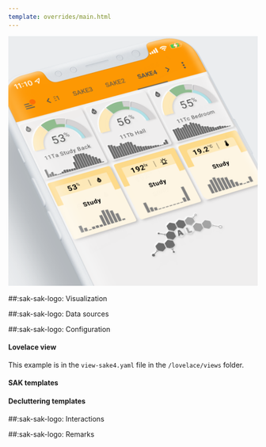 ```yaml
---
template: overrides/main.html
---
```


[![SAK Example]][SAK Example]

  [SAK Example]: ../assets/screenshots/sak-example-4.png
  
##:sak-sak-logo: Visualization

##:sak-sak-logo: Data sources

##:sak-sak-logo: Configuration

#### Lovelace view

This example is in the `view-sake4.yaml` file in the `/lovelace/views` folder.

#### SAK templates

#### Decluttering templates

##:sak-sak-logo: Interactions

##:sak-sak-logo: Remarks